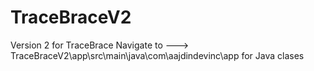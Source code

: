 # TraceBraceV2
Version 2 for TraceBrace
Navigate to ---> TraceBraceV2\app\src\main\java\com\aajdindevinc\app for Java clases

